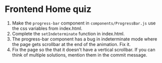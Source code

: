 # Frontend Home quiz
1. Make the ```progress-bar``` component in ```components/ProgressBar.js``` use the css variables from index.html.
2. Complete the ```setIndeterminate``` function in index.html.
3. The progress-bar component has a bug in indeterminate mode where the page gets scrollbar at the end of the animation. Fix it.
4. Fix the page so the that it doesn't have a vertical scrollbar. If you can think of multiple solutions, mention them in the commit message.

